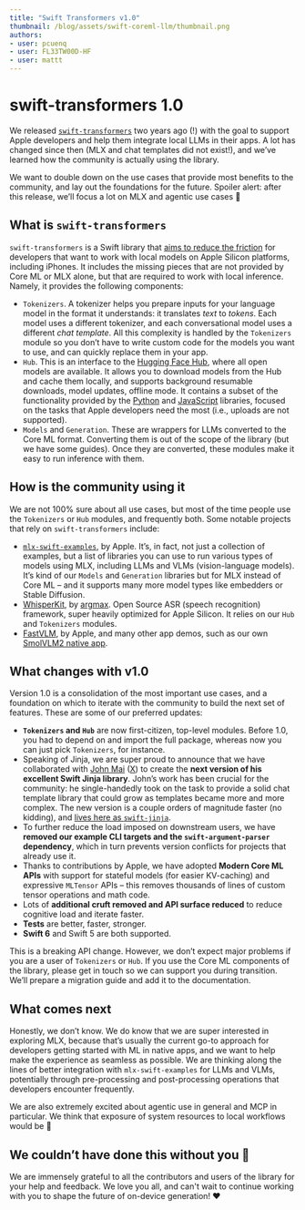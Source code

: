 ```yaml
---
title: "Swift Transformers v1.0"
thumbnail: /blog/assets/swift-coreml-llm/thumbnail.png
authors:
- user: pcuenq
- user: FL33TW00D-HF
- user: mattt
---
```


# swift-transformers 1.0

We released [`swift-transformers`](https://github.com/huggingface/swift-transformers) two years ago (!) with the goal to support Apple developers and help them integrate local LLMs in their apps. A lot has changed since then (MLX and chat templates did not exist!), and we’ve learned how the community is actually using the library.

We want to double down on the use cases that provide most benefits to the community, and lay out the foundations for the future. Spoiler alert: after this release, we’ll focus a lot on MLX and agentic use cases 🚀

## What is `swift-transformers`

`swift-transformers` is a Swift library that [aims to reduce the friction](https://huggingface.co/blog/swift-coreml-llm) for developers that want to work with local models on Apple Silicon platforms, including iPhones. It includes the missing pieces that are not provided by Core ML or MLX alone, but that are required to work with local inference. Namely, it provides the following components:

* `Tokenizers`. A tokenizer helps you prepare inputs for your language model in the format it understands: it translates *text* to *tokens*. Each model uses a different tokenizer, and each conversational model uses a different *chat template*. All this complexity is handled by the `Tokenizers` module so you don’t have to write custom code for the models you want to use, and can quickly replace them in your app.  
* `Hub`. This is an interface to the [Hugging Face Hub](https://huggingface.co), where all open models are available. It allows you to download models from the Hub and cache them locally, and supports background resumable downloads, model updates, offline mode. It contains a subset of the functionality provided by the [Python](https://huggingface.co/docs/huggingface_hub/en/index) and [JavaScript](https://huggingface.co/docs/huggingface.js/en/hub/README) libraries, focused on the tasks that Apple developers need the most (i.e., uploads are not supported).  
* `Models` and `Generation`. These are wrappers for LLMs converted to the Core ML format. Converting them is out of the scope of the library (but we have some guides). Once they are converted, these modules make it easy to run inference with them.

## How is the community using it

We are not 100% sure about all use cases, but most of the time people use the `Tokenizers` or `Hub` modules, and frequently both. Some notable projects that rely on `swift-transformers` include:

* [`mlx-swift-examples`](https://github.com/ml-explore/mlx-swift-examples), by Apple. It’s, in fact, not just a collection of examples, but a list of libraries you can use to run various types of models using MLX, including LLMs and VLMs (vision-language models). It’s kind of our `Models` and `Generation` libraries but for MLX instead of Core ML – and it supports many more model types like embedders or Stable Diffusion.  
* [WhisperKit](https://github.com/argmaxinc/WhisperKit/), by [argmax](https://www.argmaxinc.com). Open Source ASR (speech recognition) framework, super heavily optimized for Apple Silicon. It relies on our `Hub` and `Tokenizers` modules.  
* [FastVLM](https://github.com/apple/ml-fastvlm/tree/main/app), by Apple, and many other app demos, such as our own [SmolVLM2 native app](https://huggingface.co/blog/smolvlm2).

## What changes with v1.0

Version 1.0 is a consolidation of the most important use cases, and a foundation on which to iterate with the community to build the next set of features. These are some of our preferred updates:

* **`Tokenizers` and `Hub`** are now first-citizen, top-level modules. Before 1.0, you had to depend on and import the full package, whereas now you can just pick `Tokenizers`, for instance.
* Speaking of Jinja, we are super proud to announce that we have collaborated with [John Mai](https://huggingface.co/JohnMai) ([X](https://x.com/JohnMai_Dev)) to create the **next version of his excellent Swift Jinja library**. John’s work has been crucial for the community: he single-handedly took on the task to provide a solid chat template library that could grow as templates became more and more complex. The new version is a couple orders of magnitude faster (no kidding), and [lives here as `swift-jinja`](https://github.com/huggingface/swift-jinja).
* To further reduce the load imposed on downstream users, we have **removed our example CLI targets and the `swift-argument-parser` dependency**, which in turn prevents version conflicts for projects that already use it.
* Thanks to contributions by Apple, we have adopted **Modern Core ML APIs** with support for stateful models (for easier KV-caching) and expressive `MLTensor` APIs – this removes thousands of lines of custom tensor operations and math code.
* Lots of **additional cruft removed and API surface reduced** to reduce cognitive load and iterate faster.
* **Tests** are better, faster, stronger.
* **Swift 6** and Swift 5 are both supported.

This is a breaking API change. However, we don’t expect major problems if you are a user of `Tokenizers` or `Hub`. If you use the Core ML components of the library, please get in touch so we can support you during transition. We’ll prepare a migration guide and add it to the documentation.

## What comes next

Honestly, we don’t know. We do know that we are super interested in exploring MLX, because that’s usually the current go-to approach for developers getting started with ML in native apps, and we want to help make the experience as seamless as possible. We are thinking along the lines of better integration with `mlx-swift-examples` for LLMs and VLMs, potentially through pre-processing and post-processing operations that developers encounter frequently.

We are also extremely excited about agentic use in general and MCP in particular. We think that exposure of system resources to local workflows would be 🚀

## We couldn’t have done this without you 🫵

We are immensely grateful to all the contributors and users of the library for your help and feedback. We love you all, and can't wait to continue working with you to shape the future of on-device generation! ❤️
